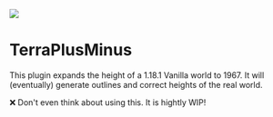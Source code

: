 ![](https://i.imgur.com/iNlTCjYh.jpg)

# TerraPlusMinus

This plugin expands the height of a 1.18.1 Vanilla world to 1967. It will (eventually) generate outlines and correct heights of the real world.

❌ Don't even think about using this. It is hightly WIP!
